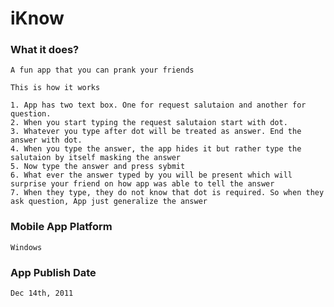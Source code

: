 # iKnow

### What it does?
	
	A fun app that you can prank your friends
	
	This is how it works
	
	1. App has two text box. One for request salutaion and another for question.
	2. When you start typing the request salutaion start with dot.
	3. Whatever you type after dot will be treated as answer. End the answer with dot.
	4. When you type the answer, the app hides it but rather type the salutaion by itself masking the answer
	5. Now type the answer and press sybmit
	6. What ever the answer typed by you will be present which will surprise your friend on how app was able to tell the answer
	7. When they type, they do not know that dot is required. So when they ask question, App just generalize the answer
	
### Mobile App Platform
	
	Windows

### App Publish Date
	
	Dec 14th, 2011
